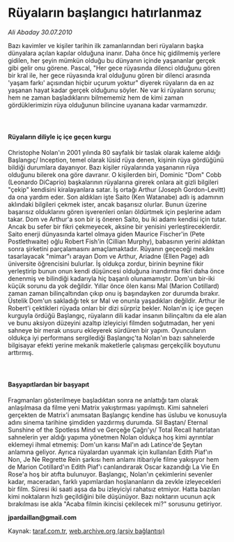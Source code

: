 # Rüyaların başlangıcı hatırlanmaz

*Ali Abaday 30.07.2010*

<div class="yazi"><p>Bazı kavimler ve kişiler tarihin ilk zamanlarından beri rüyaların başka dünyalara açılan kapılar olduğuna inanır. Daha önce hiç gidilmemiş yerlere gidilen, her şeyin mümkün olduğu bu dünyanın içinde yaşananlar gerçek gibi gelir onu görene. Pascal, "Her gece rüyasında dilenci olduğunu gören bir kral ile, her gece rüyasında kral olduğunu gören bir dilenci arasında 'yaşam farkı' açısından hiçbir uçurum yoktur" diyerek rüyaların da en az yaşanan hayat kadar gerçek olduğunu söyler. Ne var ki rüyaların sorunu; hem ne zaman başladıklarını bilmememiz hem de kimi zaman gördüklerimizin rüya olduğunun bilincine uyanana kadar varmamızdır.</p>
<h4> </h4>
<h4>Rüyaların diliyle iç içe geçen kurgu</h4>
<p>Christophe Nolan'ın 2001 yılında 80 sayfalık bir taslak olarak kaleme aldığı Başlangıç/ Inception, temel olarak lüsid rüya denen, kişinin rüya gördüğünü bildiği durumlara dayanıyor. Bazı kişiler rüyalarında yaşananın rüya olduğunu bilerek ona göre davranır. O kişilerden biri, Dominic "Dom" Cobb (Leonardo DiCaprio) başkalarının rüyalarına girerek onlara ait gizli bilgileri "çekip" kendisini kiralayanlara satar. İş ortağı Arthur (Joseph Gordon-Levitt) da ona yardım eder. Son aldıkları işte Saito (Ken Watanabe) adlı iş adamının aklındaki bilgileri çekmek ister, ancak başarısız olurlar. Bunun üzerine başarısız olduklarını gören işverenleri onları öldürtmek için peşlerine adam takar. Dom ve Arthur'a son bir iş öneren Saito, bu iki adamı kendisi için tutar. Ancak bu sefer bir fikri çekmeyecek, aksine bir yenisini yerleştireceklerdir. Saito enerji dünyasında kartel olmaya giden Maurice Fischer'in (Pete Postlethwaite) oğlu Robert Fish'in (Cillian Murphy), babasının yerini aldıktan sonra şirketini parçalamasını amaçlamaktadır. Rüyanın geçeceği mekânı tasarlayacak "mimar"ı arayan Dom ve Arthur, Ariadne (Ellen Page) adlı üniversite öğrencisini bulurlar. İş oldukça zordur, birinin beynine fikir yerleştirip bunun onun kendi düşüncesi olduğuna inandırma fikri daha önce denenmiş ve bilindiği kadarıyla hiç başarılı olunamamıştır. Dom'un bir-iki küçük sorunu da yok değildir. Yıllar önce ölen karısı Mal (Marion Cotillard) zaman zaman bilinçaltından çıkıp onu iş başındayken zor durumda bırakır. Üstelik Dom'un sakladığı tek sır Mal ve onunla yaşadıkları değildir. Arthur ile Robert'i çektikleri rüyada onları bir dizi sürpriz bekler. Nolan'ın iç içe geçen kurguyla ördüğü Başlangıç, rüyaların dili kadar insanın bilinçaltını da ele alan ve bunu aksiyon düzeyini azaltıp izleyiciyi filmden soğutmadan, her yeni sahneye bir merak unsuru ekleyerek sürdüren bir yapım. Oyuncuların oldukça iyi performans sergilediği Başlangıç'ta Nolan'ın bazı sahnelerde bilgisayar efekti yerine mekanik maketlerle çalışması gerçekçilik boyutunu arttırmış.</p>
<h4> </h4>
<h4>Başyapıtlardan bir başyapıt</h4>
<p>Fragmanları gösterilmeye başladıktan sonra ne anlattığı tam olarak anlaşılmasa da filme yeni Matrix yakıştırması yapılmıştı. Kimi sahneleri gerçekten de Matrix'i anımsatan Başlangıç kendine has üslubu ve konusuyla adını sinema tarihine şimdiden yazdırmış durumda. Sil Baştan/ Eternal Sunshine of the Spotless Mind ve Gerçeğe Çağrı'yı/ Total Recall hatırlatan sahnelerin yer aldığı yapıma yönetmen Nolan oldukça hoş kimi ayrıntılar eklemeyi ihmal etmemiş: Dom'un karısı Mal'ın adı Latince'de Şeytan anlamına geliyor. Ayrıca rüyalardan uyanmak için kullanılan Edith Piaf'ın Non, Je Ne Regrette Rein şarkısı hem anlamı itibariyle filme yakışıyor hem de Marion Cotillard'ın Edith Piaf'ı canlandırarak Oscar kazandığı La Vie En Rose'a hoş bir atıfta bulunuyor. Başlangıç, Nolan'ın çekimlerini sevenler kadar, maceradan, farklı yapımlardan hoşlananların da zevkle izleyecekleri bir film. Süresi iki saati aşsa da bu izleyiciyi rahatsız etmiyor. Hatta bazıları kimi noktaların hızlı geçildiğini bile düşünüyor. Bazı noktarın ucunun açık bırakılması ise akla "Acaba filmin ikincisi çekilecek mi?" sorusunu getiriyor.</p><b>
<p>jpardaillan@gmail.com</p></b></div>

Kaynak: [taraf.com.tr](http://www.taraf.com.tr:80/ali-abaday/makale-ruyalarin-baslangici-hatirlanmaz.htm), [web.archive.org (arşiv bağlantısı)](http://web.archive.org/web/20100801183749/http://www.taraf.com.tr:80/ali-abaday/makale-ruyalarin-baslangici-hatirlanmaz.htm)
